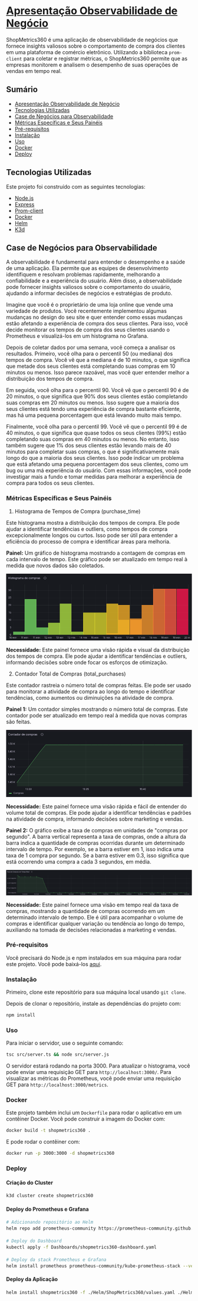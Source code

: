 # [Apresentação Observabilidade de Negócio](https://docs.google.com/presentation/d/1YMQML8Ydc06uwHRLouDuDXnjS6Z6mzK4/edit#slide=id.p1)

ShopMetrics360 é uma aplicação de observabilidade de negócios que fornece insights valiosos sobre o comportamento de compra dos clientes em uma plataforma de comércio eletrônico. Utilizando a biblioteca `prom-client` para coletar e registrar métricas, o ShopMetrics360 permite que as empresas monitorem e analisem o desempenho de suas operações de vendas em tempo real.

## Sumário

- [Apresentação Observabilidade de Negócio](#apresentação-observabilidade-de-negócio)
- [Tecnologias Utilizadas](#tecnologias-utilizadas)
- [Case de Negócios para Observabilidade](#case-de-negócios-para-observabilidade)
- [Métricas Específicas e Seus Painéis](#métricas-específicas-e-seus-painéis)
- [Pré-requisitos](#pré-requisitos)
- [Instalação](#instalação)
- [Uso](#uso)
- [Docker](#docker)
- [Deploy](#deploy)

## Tecnologias Utilizadas

Este projeto foi construído com as seguintes tecnologias:

- [Node.js](https://nodejs.org/)
- [Express](https://expressjs.com/)
- [Prom-client](https://github.com/siimon/prom-client)
- [Docker](https://www.docker.com/)
- [Helm](https://helm.sh/)
- [K3d](https://k3d.io/)

## Case de Negócios para Observabilidade

A observabilidade é fundamental para entender o desempenho e a saúde de uma aplicação. Ela permite que as equipes de desenvolvimento identifiquem e resolvam problemas rapidamente, melhorando a confiabilidade e a experiência do usuário. Além disso, a observabilidade pode fornecer insights valiosos sobre o comportamento do usuário, ajudando a informar decisões de negócios e estratégias de produto.

Imagine que você é o proprietário de uma loja online que vende uma variedade de produtos. Você recentemente implementou algumas mudanças no design do seu site e quer entender como essas mudanças estão afetando a experiência de compra dos seus clientes. Para isso, você decide monitorar os tempos de compra dos seus clientes usando o Prometheus e visualizá-los em um histograma no Grafana.

Depois de coletar dados por uma semana, você começa a analisar os resultados. Primeiro, você olha para o percentil 50 (ou mediana) dos tempos de compra. Você vê que a mediana é de 10 minutos, o que significa que metade dos seus clientes está completando suas compras em 10 minutos ou menos. Isso parece razoável, mas você quer entender melhor a distribuição dos tempos de compra.

Em seguida, você olha para o percentil 90. Você vê que o percentil 90 é de 20 minutos, o que significa que 90% dos seus clientes estão completando suas compras em 20 minutos ou menos. Isso sugere que a maioria dos seus clientes está tendo uma experiência de compra bastante eficiente, mas há uma pequena porcentagem que está levando muito mais tempo.

Finalmente, você olha para o percentil 99. Você vê que o percentil 99 é de 40 minutos, o que significa que quase todos os seus clientes (99%) estão completando suas compras em 40 minutos ou menos. No entanto, isso também sugere que 1% dos seus clientes estão levando mais de 40 minutos para completar suas compras, o que é significativamente mais longo do que a maioria dos seus clientes. Isso pode indicar um problema que está afetando uma pequena porcentagem dos seus clientes, como um bug ou uma má experiência do usuário. Com essas informações, você pode investigar mais a fundo e tomar medidas para melhorar a experiência de compra para todos os seus clientes.


### Métricas Específicas e Seus Painéis

1. Histograma de Tempos de Compra (purchase_time)

Este histograma mostra a distribuição dos tempos de compra. Ele pode ajudar a identificar tendências e outliers, como tempos de compra excepcionalmente longos ou curtos. Isso pode ser útil para entender a eficiência do processo de compra e identificar áreas para melhoria.

**Painel:** Um gráfico de histograma mostrando a contagem de compras em cada intervalo de tempo. Este gráfico pode ser atualizado em tempo real à medida que novos dados são coletados.

![Painel Histograma de Compras](Dashboards/histograma.png)

**Necessidade:** Este painel fornece uma visão rápida e visual da distribuição dos tempos de compra. Ele pode ajudar a identificar tendências e outliers, informando decisões sobre onde focar os esforços de otimização.

2. Contador Total de Compras (total_purchases)

Este contador rastreia o número total de compras feitas. Ele pode ser usado para monitorar a atividade de compra ao longo do tempo e identificar tendências, como aumentos ou diminuições na atividade de compra.

**Painel 1:** Um contador simples mostrando o número total de compras. Este contador pode ser atualizado em tempo real à medida que novas compras são feitas.

![Painel Compras de Compras](Dashboards/contador.png)

**Necessidade:** Este painel fornece uma visão rápida e fácil de entender do volume total de compras. Ele pode ajudar a identificar tendências e padrões na atividade de compra, informando decisões sobre marketing e vendas.

**Painel 2:** O gráfico exibe a taxa de compras em unidades de "compras por segundo". A barra vertical representa a taxa de compras, onde a altura da barra indica a quantidade de compras ocorridas durante um determinado intervalo de tempo. Por exemplo, se a barra estiver em 1, isso indica uma taxa de 1 compra por segundo. Se a barra estiver em 0.3, isso significa que está ocorrendo uma compra a cada 3 segundos, em média.

![Painel Taxa de Compras em Tempo Real](Dashboards/taxacompras.png)

**Necessidade:** Este painel fornece uma visão em tempo real da taxa de compras, mostrando a quantidade de compras ocorrendo em um determinado intervalo de tempo. Ele é útil para acompanhar o volume de compras e identificar qualquer variação ou tendência ao longo do tempo, auxiliando na tomada de decisões relacionadas a marketing e vendas.

### Pré-requisitos

Você precisará do Node.js e npm instalados em sua máquina para rodar este projeto. Você pode baixá-los [aqui](https://nodejs.org/).

### Instalação

Primeiro, clone este repositório para sua máquina local usando `git clone`.

Depois de clonar o repositório, instale as dependências do projeto com:

```bash
npm install
```

### Uso

Para iniciar o servidor, use o seguinte comando:

```bash
tsc src/server.ts && node src/server.js
```

O servidor estará rodando na porta 3000. Para atualizar o histograma, você pode enviar uma requisição GET para `http://localhost:3000/`. Para visualizar as métricas do Prometheus, você pode enviar uma requisição GET para `http://localhost:3000/metrics`.

### Docker

Este projeto também inclui um `Dockerfile` para rodar o aplicativo em um contêiner Docker. Você pode construir a imagem do Docker com:

```bash
docker build -t shopmetrics360 .
```

E pode rodar o contêiner com:

```bash
docker run -p 3000:3000 -d shopmetrics360
```

### Deploy

#### Criação do Cluster

```bash
k3d cluster create shopmetrics360
```

#### Deploy do Prometheus e Grafana

```bash
# Adicionando repositório ao Helm
helm repo add prometheus-community https://prometheus-community.github.io/helm-charts

# Deploy do Dashboard
kubectl apply -f Dashboards/shopmetrics360-dashboard.yaml

# Deploy da stack Prometheus e Grafana
helm install prometheus prometheus-community/kube-prometheus-stack --version 45.28.1 -f ./Helm/prometheus-grafana.yaml
```

#### Deploy da Aplicação

```bash
helm install shopmetrics360 -f ./Helm/ShopMetrics360/values.yaml ./Helm/ShopMetrics360
```
